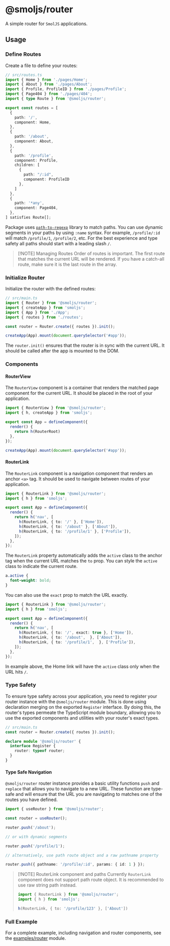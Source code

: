 # @smoljs/router

A simple router for `SmolJS` applications.

## Usage

### Define Routes

Create a file to define your routes:

```typescript
// src/routes.ts
import { Home } from './pages/Home';
import { About } from './pages/About';
import { Profile, ProfileID } from './pages/Profile';
import { Page404 } from './pages/404';
import { type Route } from '@smoljs/router';

export const routes = [
  {
    path: '/',
    component: Home,
  },
  {
    path: '/about',
    component: About,
  },
  {
    path: '/profile',
    component: Profile,
    children: [
      {
        path: "/:id",
        component: ProfileID
      },
    ]
  },
  {
    path: '*any',
    component: Page404,
  },
] satisfies Route[];
```

Package uses [`path-to-regexp`](https://github.com/pillarjs/path-to-regexp/) library to match paths. You can use dynamic segments in your paths by using `:name` syntax. For example, `/profile/:id` will match `/profile/1`, `/profile/2`, etc. For the best experience and type safety all paths should start with a leading slash `/`.


> [!NOTE] Managing Routes 
> Order of routes is important. The first route that matches the current URL will be rendered. If you have a catch-all route, make sure it is the last route in the array.

### Initialize Router

Initialize the router with the defined routes:

```typescript
// src/main.ts
import { Router } from '@smoljs/router';
import { createApp } from 'smoljs';
import { App } from './App';
import { routes } from './routes';

const router = Router.create({ routes }).init();

createApp(App).mount(document.querySelector('#app'));
```

The `router.init()` ensures that the router is in sync with the current URL. It should be called after the app is mounted to the DOM.

### Components

#### RouterView

The `RouterView` component is a container that renders the matched page component for the current URL. It should be placed in the root of your application.

```typescript
import { RouterView } from '@smoljs/router';
import { h, createApp } from 'smoljs';

export const App = defineComponent({
  render() {
    return h(RouterRoot)
  },
});

createApp(App).mount(document.querySelector('#app'));
```

#### RouterLink

The `RouterLink` component is a navigation component that renders an anchor `<a>` tag. It should be used to navigate between routes of your application.

```typescript
import { RouterLink } from '@smoljs/router';
import { h } from 'smoljs';

export const App = defineComponent({
  render() {
    return h('nav', [
      h(RouterLink, { to: '/' }, ['Home']),
      h(RouterLink, { to: '/about' }, ['About']),
      h(RouterLink, { to: '/profile/1' }, ['Profile']),
    ]);
  },
});
```

The `RouterLink` property automatically adds the `active` class to the anchor tag when the current URL matches the `to` prop. You can style the `active` class to indicate the current route. 

```css
a.active {
  font-weight: bold;
}
```
You can also use the `exact` prop to match the URL exactly.

```typescript
import { RouterLink } from '@smoljs/router';
import { h } from 'smoljs';

export const App = defineComponent({
  render() {
    return h('nav', [
      h(RouterLink, { to: '/', exact: true }, ['Home']),
      h(RouterLink, { to: '/about',  }, ['About']),
      h(RouterLink, { to: '/profile/1',  }, ['Profile']),
    ]);
  },
});
```

In example above, the Home link will have the `active` class only when the URL hits `/`.

### Type Safety

To ensure type safety across your application, you need to register your router instance with the `@smoljs/router` module. This is done using declaration merging on the exported `Register` interface. By doing this, the router's types permeate the TypeScript module boundary, allowing you to use the exported components and utilities with your router's exact types.

```typescript
// src/main.ts
const router = Router.create({ routes }).init();

declare module '@smoljs/router' {
  interface Register {
    router: typeof router;
  }
}
```

#### Type Safe Navigation

`@smoljs/router` router instance provides a basic utility functions `push` and `replace` that allows you to navigate to a new URL. These function are type-safe and will ensure that the URL you are navigating to matches one of the routes you have defined.

```typescript
import { useRouter } from '@smoljs/router';

const router = useRouter();

router.push('/about');

// or with dynamic segments

router.push('/profile/1');

// alternatively, use path route object and a raw pathname property 

router.push({ pathname: '/profile/:id', params: { id: 1 } });

```

> [!NOTE] RouterLink component and paths 
> Currently `RouterLink` component does not support path route object. It is recommended to use raw string path instead.
> 
> ```typescript
> import { RouterLink } from '@smoljs/router';
> import { h } from 'smoljs';
>
> h(RouterLink, { to: '/profile/123' }, ['About'])
> ```



### Full Example

For a complete example, including navigation and router components, see the [examples/router](../../examples/router) module.
